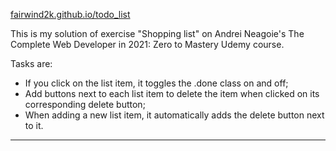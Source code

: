 
[fairwind2k.github.io/todo_list](https://fairwind2k.github.io/todo_list/)

This is my solution of exercise "Shopping list" on Andrei Neagoie's The Complete Web Developer in 2021: Zero to Mastery Udemy course.

Tasks are:
- If you click on the list item, it toggles the .done  class on and off;
- Add buttons next to each list item to delete the item when clicked on its corresponding delete button;
- When adding a new list item, it automatically adds the delete button next to it.


*****
